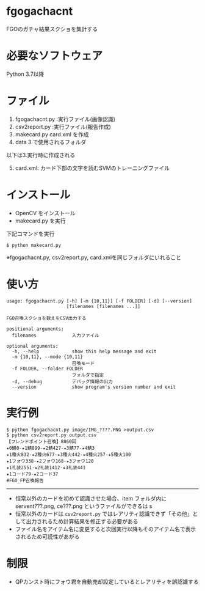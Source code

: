 # fgogachacnt
FGOのガチャ結果スクショを集計する

# 必要なソフトウェア
Python 3.7以降

# ファイル
1. fgogachacnt.py :実行ファイル(画像認識)
2. csv2report.py :実行ファイル(報告作成)
3. makecard.py card.xml を作成
4. data 3.で使用されるフォルダ

以下は3.実行時に作成される

5. card.xml:  カード下部の文字を読むSVMのトレーニングファイル

# インストール

* OpenCV をインストール
* makecard.py を実行

下記コマンドを実行

`$ python makecard.py`

※fgogachacnt.py, csv2report.py, card.xmlを同じフォルダにいれること


# 使い方
```
usage: fgogachacnt.py [-h] [-m {10,11}] [-f FOLDER] [-d] [--version]
                      [filenames [filenames ...]]

FGO召喚スクショを数えをCSV出力する

positional arguments:
  filenames             入力ファイル

optional arguments:
  -h, --help            show this help message and exit
  -m {10,11}, --mode {10,11}
                        召喚モード
  -f FOLDER, --folder FOLDER
                        フォルダで指定
  -d, --debug           デバッグ情報の出力
  --version             show program's version number and exit
```

# 実行例
```
$ python fgogachacnt.py image/IMG_????.PNG >output.csv
$ python csv2report.py output.csv
【フレンドポイント召喚】8860回
★0鯖0-★1鯖899-★2鯖427-★3鯖77-★4鯖3
★1種火832-★2種火677-★3種火442-★4種火257-★5種火100
★1フォウ338-★2フォウ168-★3フォウ120
★1礼装2551-★2礼装1412-★3礼装441
★1コード79-★2コード37
#FGO_FP召喚報告
```

***
* 恒常以外のカードを初めて認識させた場合、item フォルダ内に servent???.png, ce???.png というファイルができるは s
* 恒常以外のカードは `csv2report.py` ではレアリティ認識できず「その他」として出力されるため計算結果を修正する必要がある
* ファイル名をアイテム名に変更すると次回実行以降もそのアイテム名で表示されるため可読性があがる

# 制限
* QPカンスト時にフォウ君を自動売却設定しているとレアリティを誤認識する
